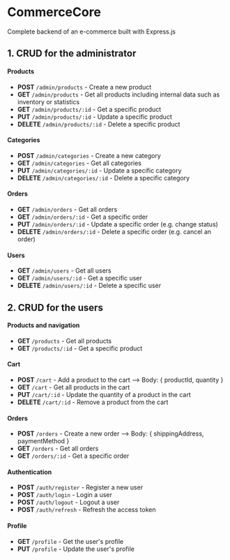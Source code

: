 # CommerceCore
Complete backend of an e-commerce built with Express.js


## 1. CRUD for the administrator

#### Products

- **POST** `/admin/products` - Create a new product
- **GET** `/admin/products` - Get all products including internal data such as inventory or statistics
- **GET** `/admin/products/:id` - Get a specific product
- **PUT** `/admin/products/:id` - Update a specific product
- **DELETE** `/admin/products/:id` - Delete a specific product

#### Categories

- **POST** `/admin/categories` - Create a new category
- **GET** `/admin/categories` - Get all categories
- **PUT** `/admin/categories/:id` - Update a specific category
- **DELETE** `/admin/categories/:id` - Delete a specific category

#### Orders

- **GET** `/admin/orders` - Get all orders
- **GET** `/admin/orders/:id` - Get a specific order
- **PUT** `/admin/orders/:id` - Update a specific order (e.g. change status)
- **DELETE** `/admin/orders/:id` - Delete a specific order (e.g. cancel an order)

#### Users  

- **GET** `/admin/users` - Get all users
- **GET** `/admin/users/:id` - Get a specific user
- **DELETE** `/admin/users/:id` - Delete a specific user

## 2. CRUD for the users

#### Products and navigation

- **GET** `/products` - Get all products
- **GET** `/products/:id` - Get a specific product

#### Cart

- **POST** `/cart` - Add a product to the cart --> Body: { productId, quantity }
- **GET** `/cart` - Get all products in the cart
- **PUT** `/cart/:id` - Update the quantity of a product in the cart
- **DELETE** `/cart/:id` - Remove a product from the cart

#### Orders

- **POST** `/orders` - Create a new order --> Body: { shippingAddress, paymentMethod }
- **GET** `/orders` - Get all orders
- **GET** `/orders/:id` - Get a specific order

#### Authentication

- **POST** `/auth/register` - Register a new user
- **POST** `/auth/login` - Login a user
- **POST** `/auth/logout` - Logout a user
- **POST** `/auth/refresh` - Refresh the access token

#### Profile

- **GET** `/profile` - Get the user's profile
- **PUT** `/profile` - Update the user's profile
